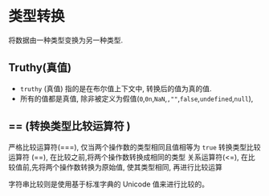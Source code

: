 # 类型转换

将数据由一种类型变换为另一种类型.

## Truthy(真值)

- `truthy` (真值) 指的是在布尔值上下文中, 转换后的值为真的值.
- 所有的值都是真值, 除非被定义为假值(`0`,`0n`,`NaN`,`,""`,`false`,`undefined`,`null`),

## == (转换类型比较运算符 )

严格比较运算符(===), 仅当两个操作数的类型相同且值相等为 `true`
转换类型比较运算符 (==), 在比较之前,将两个操作数转换成相同的类型
关系运算符(<=), 在比较值前,先将两个操作数转换为原始值, 使其类型相同, 再进行比较运算

字符串比较则是使用基于标准字典的 Unicode 值来进行比较的。

